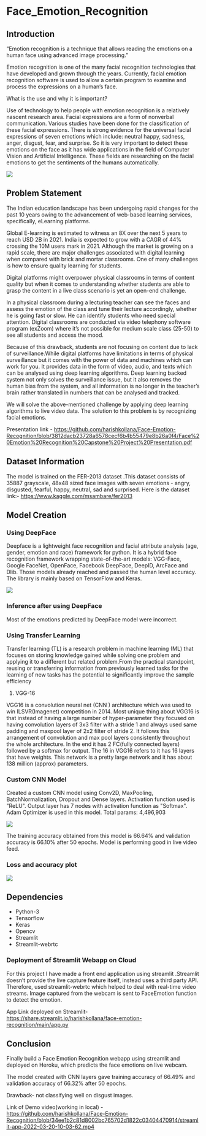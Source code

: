 # Face_Emotion_Recognition
## Introduction

“Emotion recognition is a technique that allows reading the emotions on a human face using advanced image processing.”

Emotion recognition is one of the many facial recognition technologies that have developed and grown through the years. Currently, facial emotion recognition software is used to allow a certain program to examine and process the expressions on a human’s face. 

What is the use and why it is important?

Use of technology to help people with emotion recognition is a relatively nascent research area. Facial expressions are a form of nonverbal communication. Various studies have been done for the classification of these facial expressions. There is strong evidence for the universal facial expressions of seven emotions which include: neutral happy, sadness, anger, disgust, fear, and surprise. So it is very important to detect these emotions on the face as it has wide applications in the field of Computer Vision and Artificial Intelligence. These fields are researching on the facial emotions to get the sentiments of the humans automatically.

<img src="Sample Images/deep face.png">

## Problem Statement
The Indian education landscape has been undergoing rapid changes for the past 10 years owing to the advancement of web-based learning services, specifically, eLearning platforms.

Global E-learning is estimated to witness an 8X over the next 5 years to reach USD 2B in 2021. India is expected to grow with a CAGR of 44% crossing the 10M users mark in 2021.
Although the market is growing on a rapid scale, there are major challenges associated with digital learning when compared with brick and mortar classrooms. One of many challenges 
is how to ensure quality learning for students.

Digital platforms might overpower physical classrooms in terms of content quality but when it comes to understanding whether students are able to grasp the content in a live class scenario is yet an open-end challenge.

In a physical classroom during a lecturing teacher can see the faces and assess the emotion of the class and tune their lecture accordingly, whether he is going fast or slow. He 
can identify students who need special attention. Digital classrooms are conducted via video telephony software program (exZoom) where it’s not possible for medium scale class 
(25-50) to see all students and access the mood.

Because of this drawback, students are not focusing on content due to lack of surveillance.While digital platforms have limitations in terms of physical surveillance but it comes with the power of data and machines which can work for you. It provides data in the form of video, audio, and texts which can be analysed using deep learning algorithms. Deep learning backed system not only solves the surveillance issue, but it also removes the human bias from the system, and all information is no longer in the teacher’s brain rather translated in numbers that can be analysed and tracked.

We will solve the above-mentioned challenge by applying deep learning algorithms to live video data. The solution to this problem is by recognizing facial emotions.

Presentation link - https://github.com/harishkollana/Face-Emotion-Recognition/blob/3812dacb23728a6578cecf6b4b55479e8b26a0f4/Face%20Emotion%20Recognition%20Capstone%20Project%20Presentation.pdf

## Dataset Information
The model is trained on the FER-2013 dataset .This dataset consists of 35887 grayscale, 48x48 sized face images with seven emotions - angry, disgusted, fearful, happy, neutral, sad and surprised. Here is the dataset link:- https://www.kaggle.com/msambare/fer2013

## Model Creation
### Using DeepFace
Deepface is a lightweight face recognition and facial attribute analysis (age, gender, emotion and race) framework for python. It is a hybrid face recognition framework wrapping state-of-the-art models: VGG-Face, Google FaceNet, OpenFace, Facebook DeepFace, DeepID, ArcFace and Dlib. Those models already reached and passed the human level accuracy. The library is mainly based on TensorFlow and Keras.

<img src="Sample Images/using deep face.png">

### Inference after using DeepFace
Most of the emotions predicted by DeepFace model were incorrect.

### Using Transfer Learning

Transfer learning (TL) is a research problem in machine learning (ML) that focuses on storing knowledge gained while solving one problem and applying it to a different but related problem.From the practical standpoint, reusing or transferring information from previously learned tasks for the learning of new tasks has the potential to significantly improve the sample efficiency

1. VGG-16

VGG16 is a convolution neural net (CNN ) architecture which was used to win ILSVR(Imagenet) competition in 2014.
Most unique thing about VGG16 is that instead of having a large number of hyper-parameter they focused on having convolution layers of 3x3 filter with a stride 1 and always used 
same padding and maxpool layer of 2x2 filter of stride 2. It follows this arrangement of convolution and max pool layers consistently throughout the whole architecture. In the 
end it has 2 FC(fully connected layers) followed by a softmax for output. The 16 in VGG16 refers to it has 16 layers that have weights. This network is a pretty large network 
and it has about 138 million (approx) parameters.


### Custom CNN Model

Created a custom CNN model using Conv2D, MaxPooling, BatchNormalization, Dropout and Dense layers. Activation function used is "ReLU". Output layer has 7 nodes with activation function as "Softmax". Adam Optimizer is used in this model.
Total params: 4,496,903

<img src="Sample Images/Custom Cnn Model.jpg">

The training accuracy obtained from this model is 66.64% and validation accuracy is 66.10% after 50 epochs. Model is performing good in live video feed.

### Loss and accuracy plot
<img src="Sample Images/Loss and Accuracy Plot Of Model.png">

## Dependencies
* Python-3
* Tensorflow
* Keras
* Opencv
* Streamlit
* Streamlit-webrtc

### Deployment of Streamlit Webapp on Cloud

For this project I have made a front end application using streamlit .Streamlit doesn’t provide the live capture feature itself, instead uses a third party API. Therefore, used streamlit-webrtc which helped to deal with real-time video streams. Image captured from the webcam is sent to FaceEmotion function to detect the emotion.

App Link deployed on Streamlit- https://share.streamlit.io/harishkollana/face-emotion-recognition/main/app.py

## Conclusion
Finally build a Face Emotion Recognition webapp using streamlit and deployed on Heroku, which predicts the face emotions on live webcam.

The model created with CNN layers gave training accuracy of 66.49% and validation accuracy of 66.32% after 50 epochs.

Drawback- not classifying well on disgust images.

Link of Demo video(working in local) - https://github.com/harishkollana/Face-Emotion-Recognition/blob/34ee1b2c81d8002bc765702d1822c03404470914/streamlit-app-2022-03-20-10-03-62.mp4
